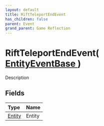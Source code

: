 ```yaml
---
layout: default
title: RiftTeleportEndEvent
has_children: false
parent: Event
grand_parent: Game Reflection
---
```

# RiftTeleportEndEvent( [ EntityEventBase ](/docs/game-reflection/events/entity_event_base) )
Description 

## Fields

| Type | Name |
|:-------------|:--------------|
| [Entity](/docs/game-reflection/classes/entity) | Entity |

